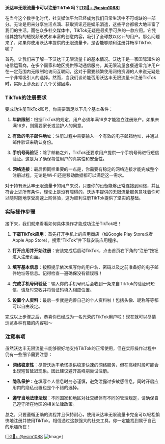 **沃达丰无限流量卡可以注册TikTok吗？[[TG💪+ @esim1088](https://t.me/s/esim1088)]**

在当今这个数字化时代，社交媒体平台已经成为我们日常生活中不可或缺的一部分。无论是用来分享生活点滴、获取资讯还是娱乐消遣，这些平台都极大地丰富了我们的生活。而在众多社交媒体中，TikTok无疑是最炙手可热的一款应用。它凭借其独特的短视频形式和丰富的创意内容，吸引了全球数以亿计的用户。那么问题来了，如果你使用沃达丰提供的无限流量卡，是否能够顺利注册并畅享TikTok呢？

首先，让我们来了解一下沃达丰无限流量卡的基本情况。沃达丰是一家国际知名的电信运营商，在多个国家和地区提供移动通信服务。其无限流量套餐通常允许用户在一定范围内无限制地访问互联网，这对于需要频繁使用网络资源的人来说无疑是一个非常吸引人的选择。然而，当我们谈论能否用沃达丰无限流量卡注册TikTok时，实际上涉及到了几个关键因素。

### TikTok的注册要求

要成功注册TikTok账号，你需要满足以下几个基本条件：

1. **年龄限制**：根据TikTok的规定，用户必须年满16岁才能独立注册账户。如果未满16岁，则需要家长或监护人的同意。
   
2. **有效的电子邮件地址**：注册过程中需要输入一个有效的电子邮箱地址，并通过邮件验证来确认身份。

3. **手机号码验证**：除了邮箱之外，TikTok还要求用户提供一个手机号码进行短信验证。这是为了确保每位用户的真实性和安全性。

4. **网络连接**：最后但同样重要的一点是，你需要有稳定的网络连接才能完成整个注册过程。无论是Wi-Fi还是移动数据都可以满足这一需求。

对于持有沃达丰无限流量卡的用户来说，只要你的设备能够正常连接到网络，并且符合上述所有条件，理论上是没有障碍的。沃达丰提供的无限流量服务意味着你可以随时随地享受高速上网体验，这为顺利注册TikTok提供了坚实的基础。

### 实际操作步骤

接下来，我们就来看看如何具体操作才能成功注册TikTok吧！

1. **下载TikTok应用**：首先打开手机上的应用商店（如Google Play Store或者Apple App Store），搜索“TikTok”并下载安装应用程序。

2. **打开应用并开始注册**：安装完成后启动TikTok，点击首页右下角的“注册”按钮进入注册页面。

3. **填写基本信息**：按照提示依次填写你的用户名、密码以及之前准备好的电子邮件地址等信息。记得检查一遍确保没有错误哦！

4. **完成手机号码验证**：输入你的手机号码后会收到一条来自TikTok的验证码短信，请及时查收并将验证码填入相应位置。

5. **设置个人资料**：最后一步就是完善自己的个人资料啦！包括头像、昵称等等都可以自由设定。

完成以上步骤之后，恭喜你已经成为一名光荣的TikTok用户啦！现在就可以尽情浏览各种有趣的内容啦～

### 注意事项

虽然沃达丰无限流量卡能够很好地支持TikTok的正常使用，但在实际操作过程中仍有一些细节需要注意：

- **网络稳定性**：尽管沃达丰承诺提供稳定快速的网络服务，但在高峰时段可能会出现短暂延迟现象。因此建议避开高峰期尝试注册。
  
- **隐私保护**：在填写个人信息时务必谨慎，避免泄露过多敏感信息。同时开启应用内的隐私设置也是个不错的选择。

- **遵守当地法律法规**：不同国家和地区对社交媒体有不同的管理规定，请确保自己遵守所在地区的相关法律政策。

总之，只要遵循正确的流程并且保持耐心，使用沃达丰无限流量卡完全可以轻松愉快地注册并使用TikTok。相信通过这款强大的社交工具，你一定能找到属于自己的乐趣所在！

[[TG💪+ @esim1088](https://t.me/s/esim1088) ![Image](https://i.postimg.cc/4NQfJmqS/Snipaste-2025-05-13-00-14-12.png)]